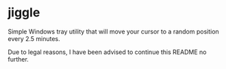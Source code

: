 # jiggle

Simple Windows tray utility that will move your cursor to a random position every 2.5 minutes.

Due to legal reasons, I have been advised to continue this README no further.
